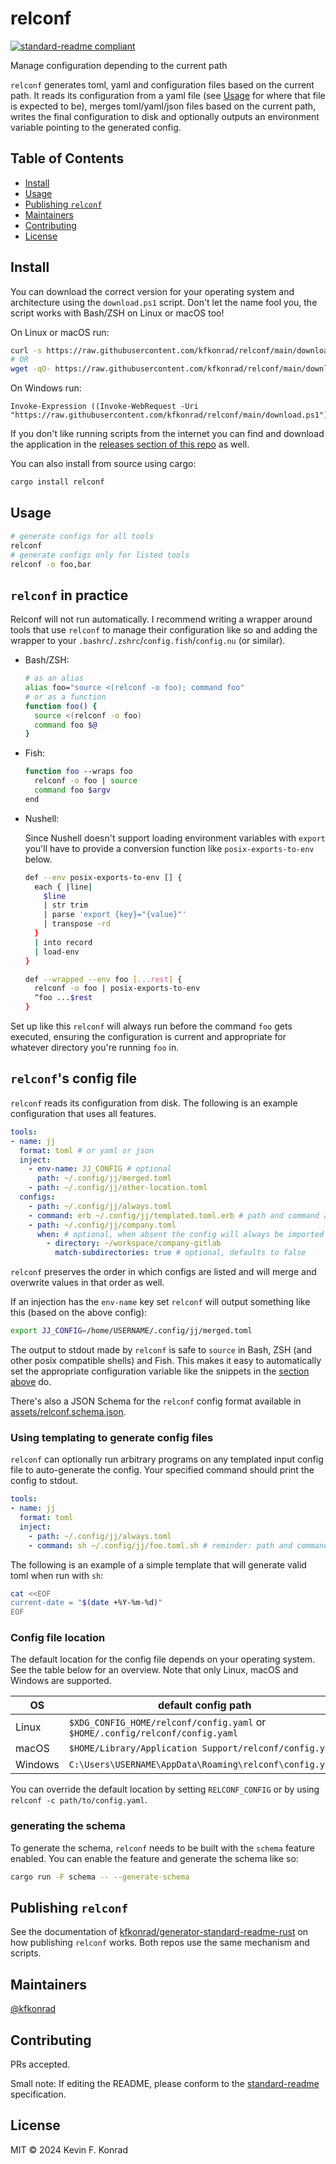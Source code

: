 # relconf

[![standard-readme compliant](https://img.shields.io/badge/standard--readme-OK-green.svg?style=flat-square)](https://github.com/RichardLitt/standard-readme)

Manage configuration depending to the current path

`relconf` generates toml, yaml and configuration files based on the current path. It reads its configuration from a yaml
file (see [Usage](#usage) for where that file is expected to be), merges toml/yaml/json files based on the current path,
writes the final configuration to disk and optionally outputs an environment variable pointing to the generated config.

## Table of Contents

- [Install](#install)
- [Usage](#usage)
- [Publishing `relconf`](#publishing-relconf)
- [Maintainers](#maintainers)
- [Contributing](#contributing)
- [License](#license)

## Install

You can download the correct version for your operating system and architecture using the `download.ps1` script. Don't
let the name fool you, the script works with Bash/ZSH on Linux or macOS too!

On Linux or macOS run:

```sh
curl -s https://raw.githubusercontent.com/kfkonrad/relconf/main/download.ps1 | bash
# OR
wget -qO- https://raw.githubusercontent.com/kfkonrad/relconf/main/download.ps1 | bash
```

On Windows run:

```pwsh
Invoke-Expression ((Invoke-WebRequest -Uri "https://raw.githubusercontent.com/kfkonrad/relconf/main/download.ps1").Content)
```

If you don't like running scripts from the internet you can find and download the application in the
[releases section of this repo](https://github.com/kfkonrad/relconf/releases) as well.

You can also install from source using cargo:

```sh
cargo install relconf
```

## Usage

```sh
# generate configs for all tools
relconf
# generate configs only for listed tools
relconf -o foo,bar
```

## `relconf` in practice

Relconf will not run automatically. I recommend writing a wrapper around tools that use `relconf` to manage their
configuration like so and adding the wrapper to your `.bashrc`/`.zshrc`/`config.fish`/`config.nu` (or similar).

- Bash/ZSH:

  ```sh
  # as an alias
  alias foo="source <(relconf -o foo); command foo"
  # or as a function
  function foo() {
    source <(relconf -o foo)
    command foo $@
  }
  ```

- Fish:

  ```sh
  function foo --wraps foo
    relconf -o foo | source
    command foo $argv
  end
  ```

- Nushell:

  Since Nushell doesn't support loading environment variables with `export` you'll have to provide a conversion function
  like `posix-exports-to-env` below.

  ```sh
  def --env posix-exports-to-env [] {
    each { |line|
      $line
      | str trim
      | parse 'export {key}="{value}"'
      | transpose -rd
    }
    | into record
    | load-env
  }

  def --wrapped --env foo [...rest] {
    relconf -o foo | posix-exports-to-env
    ^foo ...$rest
  }
  ```

Set up like this `relconf` will always run before the command `foo` gets executed, ensuring the configuration is
current and appropriate for whatever directory you're running `foo` in.

## `relconf`'s config file

`relconf` reads its configuration from disk. The following is an example configuration that uses all features.

```yaml
tools:
- name: jj
  format: toml # or yaml or json
  inject:
    - env-name: JJ_CONFIG # optional
      path: ~/.config/jj/merged.toml
    - path: ~/.config/jj/other-location.toml
  configs:
    - path: ~/.config/jj/always.toml
    - command: erb ~/.config/jj/templated.toml.erb # path and command are mutually exclusive
    - path: ~/.config/jj/company.toml
      when: # optional, when absent the config will always be imported
        - directory: ~/workspace/company-gitlab
          match-subdirectories: true # optional, defaults to false
```

`relconf` preserves the order in which configs are listed and will merge and overwrite values in that order as well.

If an injection has the `env-name` key set `relconf` will output something like this (based on the above config):

```sh
export JJ_CONFIG=/home/USERNAME/.config/jj/merged.toml
```

The output to stdout made by `relconf` is safe to `source` in Bash, ZSH (and other posix compatible shells) and Fish.
This makes it easy to automatically set the appropriate configuration variable like the snippets in the
[section above](#relconf-in-practice) do.

There's also a JSON Schema for the `relconf` config format available in
[assets/relconf.schema.json](assets/relconf.schema.json).

### Using templating to generate config files

`relconf` can optionally run arbitrary programs on any templated input config file to auto-generate the config. Your
specified command should print the config to stdout.

```yaml
tools:
- name: jj
  format: toml
  inject:
    - path: ~/.config/jj/always.toml
    - command: sh ~/.config/jj/foo.toml.sh # reminder: path and command are mutually exclusive
```

The following is an example of a simple template that will generate valid toml when run with `sh`:

```sh
cat <<EOF
current-date = "$(date +%Y-%m-%d)"
EOF
```

### Config file location

The default location for the config file depends on your operating system.
See the table below for an overview. Note that only Linux, macOS and Windows are supported.

| OS      | default config path                                                           |
|---------|-------------------------------------------------------------------------------|
| Linux   | `$XDG_CONFIG_HOME/relconf/config.yaml` or `$HOME/.config/relconf/config.yaml` |
| macOS   | `$HOME/Library/Application Support/relconf/config.yaml`                       |
| Windows | `C:\Users\USERNAME\AppData\Roaming\relconf\config.yaml`                       |

You can override the default location by setting `RELCONF_CONFIG` or by using `relconf -c path/to/config.yaml`.

### generating the schema

To generate the schema, `relconf` needs to be built with the `schema` feature enabled. You can enable the feature and
generate the schema like so:

```sh
cargo run -F schema -- --generate-schema
```

## Publishing `relconf`

See the documentation of
[kfkonrad/generator-standard-readme-rust](https://github.com/kfkonrad/generator-standard-readme-rust?tab=readme-ov-file#publishing-standard-readme)
on how publishing `relconf` works. Both repos use the same mechanism and scripts.

## Maintainers

[@kfkonrad](https://github.com/kfkonrad)

## Contributing

PRs accepted.

Small note: If editing the README, please conform to the
[standard-readme](https://github.com/RichardLitt/standard-readme) specification.

## License

MIT © 2024 Kevin F. Konrad
